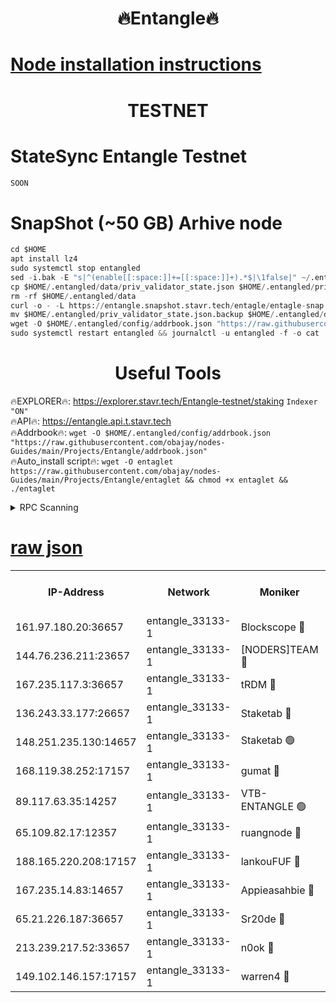 <h1 align="center"> 🔥Entangle🔥</h1>

[Node installation instructions](https://github.com/obajay/nodes-Guides/tree/main/Projects/Entangle)
=

<h1 align="center"> TESTNET</h1>

# StateSync Entangle Testnet
```python
SOON
```
# SnapShot (~50 GB) Arhive node
```python
cd $HOME
apt install lz4
sudo systemctl stop entangled
sed -i.bak -E "s|^(enable[[:space:]]+=[[:space:]]+).*$|\1false|" ~/.entangled/config/config.toml
cp $HOME/.entangled/data/priv_validator_state.json $HOME/.entangled/priv_validator_state.json.backup
rm -rf $HOME/.entangled/data
curl -o - -L https://entangle.snapshot.stavr.tech/entagle/entagle-snap.tar.lz4 | lz4 -c -d - | tar -x -C $HOME/.entangled --strip-components 2
mv $HOME/.entangled/priv_validator_state.json.backup $HOME/.entangled/data/priv_validator_state.json
wget -O $HOME/.entangled/config/addrbook.json "https://raw.githubusercontent.com/obajay/nodes-Guides/main/Projects/Entangle/addrbook.json"
sudo systemctl restart entangled && journalctl -u entangled -f -o cat
```
 <h1 align="center"> Useful Tools</h1>
 
🔥EXPLORER🔥: https://explorer.stavr.tech/Entangle-testnet/staking        `Indexer "ON"` \
🔥API🔥:      https://entangle.api.t.stavr.tech \
🔥Addrbook🔥: ```wget -O $HOME/.entangled/config/addrbook.json "https://raw.githubusercontent.com/obajay/nodes-Guides/main/Projects/Entangle/addrbook.json"``` \
🔥Auto_install script🔥:  `wget -O entaglet https://raw.githubusercontent.com/obajay/nodes-Guides/main/Projects/Entangle/entaglet && chmod +x entaglet && ./entaglet`


<details>
<summary>RPC Scanning</summary>

<h2 align="center"> We scan nodes in real time every 4 hours. And we provide the final result of RPC endpoints.
We cannot influence the operation of these nodes in any way. </h2>


```python
If Voting Power is higher than 0 --> then the Node is a validator of the network and may be subject to attack and be a potential threat to the chain.
```
```python
We marked such validators with a red symbol
```

</details>

[raw json](https://rpc-check.entangt.stavr.tech/entangt/rpc-entangt-result.json)
=


<table><tr><th>IP-Address</th><th>Network</th><th>Moniker</th><th>Latest Block Height</th><th>Earliest Block Height</th><th>Catching Up</th><th>Tx Index</th><th>Voting Power</th><th>Scan Time</th></tr><tr><td>161.97.180.20:36657</td><td>entangle_33133-1</td><td>Blockscope 🔴</td><td>2191555</td><td>1</td><td>False</td><td>off</td><td>286317998722074</td><td>2024-02-15T00:09:34.325394929UTC</td></tr><tr><td>144.76.236.211:23657</td><td>entangle_33133-1</td><td>[NODERS]TEAM 🔴</td><td>2191557</td><td>1</td><td>False</td><td>off</td><td>27062937223928931</td><td>2024-02-15T00:09:40.465119963UTC</td></tr><tr><td>167.235.117.3:36657</td><td>entangle_33133-1</td><td>tRDM 🔴</td><td>2191558</td><td>1</td><td>False</td><td>on</td><td>171449846811862</td><td>2024-02-15T00:09:49.902085642UTC</td></tr><tr><td>136.243.33.177:26657</td><td>entangle_33133-1</td><td>Staketab 🔴</td><td>2191557</td><td>660001</td><td>False</td><td>on</td><td>152360096405414</td><td>2024-02-15T00:09:42.788905091UTC</td></tr><tr><td>148.251.235.130:14657</td><td>entangle_33133-1</td><td>Staketab 🟢</td><td>2191555</td><td>660801</td><td>False</td><td>on</td><td>0</td><td>2024-02-15T00:09:31.560303377UTC</td></tr><tr><td>168.119.38.252:17157</td><td>entangle_33133-1</td><td>gumat 🔴</td><td>2191556</td><td>962001</td><td>False</td><td>on</td><td>328511063885027</td><td>2024-02-15T00:09:34.995974299UTC</td></tr><tr><td>89.117.63.35:14257</td><td>entangle_33133-1</td><td>VTB-ENTANGLE 🟢</td><td>2191556</td><td>1162001</td><td>False</td><td>off</td><td>0</td><td>2024-02-15T00:09:37.698141133UTC</td></tr><tr><td>65.109.82.17:12357</td><td>entangle_33133-1</td><td>ruangnode 🔴</td><td>2191556</td><td>1312001</td><td>False</td><td>off</td><td>491540128703623</td><td>2024-02-15T00:09:34.743382395UTC</td></tr><tr><td>188.165.220.208:17157</td><td>entangle_33133-1</td><td>lankouFUF 🔴</td><td>2191556</td><td>1910001</td><td>False</td><td>off</td><td>309945459894269</td><td>2024-02-15T00:09:35.259778833UTC</td></tr><tr><td>167.235.14.83:14657</td><td>entangle_33133-1</td><td>Appieasahbie 🔴</td><td>2191558</td><td>2042001</td><td>False</td><td>on</td><td>43253930174913327</td><td>2024-02-15T00:09:49.600646452UTC</td></tr><tr><td>65.21.226.187:36657</td><td>entangle_33133-1</td><td>Sr20de 🔴</td><td>2191555</td><td>2049001</td><td>False</td><td>off</td><td>13323655275331</td><td>2024-02-15T00:09:31.896458600UTC</td></tr><tr><td>213.239.217.52:33657</td><td>entangle_33133-1</td><td>n0ok 🔴</td><td>2191558</td><td>2091558</td><td>False</td><td>off</td><td>46581222422644070</td><td>2024-02-15T00:09:47.267096978UTC</td></tr><tr><td>149.102.146.157:17157</td><td>entangle_33133-1</td><td>warren4 🔴</td><td>2191556</td><td>2098001</td><td>False</td><td>on</td><td>492061475890799</td><td>2024-02-15T00:09:40.184452275UTC</td></tr></table>
